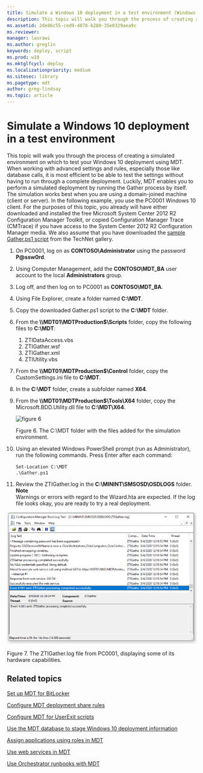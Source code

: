 ```yaml
---
title: Simulate a Windows 10 deployment in a test environment (Windows 10)
description: This topic will walk you through the process of creating a simulated environment on which to test your Windows 10 deployment using MDT.
ms.assetid: 2de86c55-ced9-4078-b280-35e0329aea9c
ms.reviewer: 
manager: laurawi
ms.author: greglin
keywords: deploy, script
ms.prod: w10
ms.mktglfcycl: deploy
ms.localizationpriority: medium
ms.sitesec: library
ms.pagetype: mdt
author: greg-lindsay
ms.topic: article
---
```


# Simulate a Windows 10 deployment in a test environment

This topic will walk you through the process of creating a simulated environment on which to test your Windows 10 deployment using MDT. When working with advanced settings and rules, especially those like database calls, it is most efficient to be able to test the settings without having to run through a complete deployment. Luckily, MDT enables you to perform a simulated deployment by running the Gather process by itself. The simulation works best when you are using a domain-joined machine (client or server). In the following example, you use the PC0001 Windows 10 client.
For the purposes of this topic, you already will have either downloaded and installed the free Microsoft System Center 2012 R2 Configuration Manager Toolkit, or copied Configuration Manager Trace (CMTrace) if you have access to the System Center 2012 R2 Configuration Manager media. We also assume that you have downloaded the [sample Gather.ps1 script](https://go.microsoft.com/fwlink/p/?LinkId=619361) from the TechNet gallery.

1. On PC0001, log on as **CONTOSO\\Administrator** using the password <strong>P@ssw0rd</strong>.
2. Using Computer Management, add the **CONTOSO\\MDT\_BA** user account to the local **Administrators** group.
3. Log off, and then log on to PC0001 as **CONTOSO\\MDT\_BA**.
4. Using File Explorer, create a folder named **C:\\MDT**.
5. Copy the downloaded Gather.ps1 script to the **C:\\MDT** folder.
6. From the **\\\\MDT01\\MDTProduction$\\Scripts** folder, copy the following files to **C:\\MDT**:
   1.  ZTIDataAccess.vbs
   2.  ZTIGather.wsf
   3.  ZTIGather.xml
   4.  ZTIUtility.vbs
7. From the **\\\\MDT01\\MDTProduction$\\Control** folder, copy the CustomSettings.ini file to **C:\\MDT**.
8. In the **C:\\MDT** folder, create a subfolder named **X64**.
9. From the **\\\\MDT01\\MDTProduction$\\Tools\\X64** folder, copy the Microsoft.BDD.Utility.dll file to **C:\\MDT\\X64**.

   ![figure 6](../images/mdt-09-fig06.png)

   Figure 6. The C:\\MDT folder with the files added for the simulation environment.

10. Using an elevated Windows PowerShell prompt (run as Administrator), run the following commands. Press Enter after each command:
    ``` syntax
    Set-Location C:\MDT
    .\Gather.ps1
    ```
11. Review the ZTIGather.log in the **C:\\MININT\\SMSOSD\\OSDLOGS** folder.
    **Note**  
    Warnings or errors with regard to the Wizard.hta are expected. If the log file looks okay, you are ready to try a real deployment.
 

![figure 7](../images/mdt-09-fig07.png)

Figure 7. The ZTIGather.log file from PC0001, displaying some of its hardware capabilities.

## Related topics

[Set up MDT for BitLocker](set-up-mdt-for-bitlocker.md)

[Configure MDT deployment share rules](configure-mdt-deployment-share-rules.md)

[Configure MDT for UserExit scripts](configure-mdt-for-userexit-scripts.md)

[Use the MDT database to stage Windows 10 deployment information](use-the-mdt-database-to-stage-windows-10-deployment-information.md)

[Assign applications using roles in MDT](assign-applications-using-roles-in-mdt.md)

[Use web services in MDT](use-web-services-in-mdt.md)

[Use Orchestrator runbooks with MDT](use-orchestrator-runbooks-with-mdt.md)
